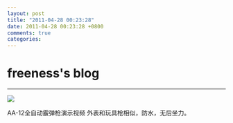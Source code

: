 ```yaml
---
layout: post
title: "2011-04-28 00:23:28"
date: 2011-04-28 00:23:28 +0800
comments: true
categories: 
---
```


# freeness's blog

----------

![](http://okqmqrbgo.bkt.clouddn.com/201104280023281.jpg)

>
AA-12全自动霰弹枪演示视频
外表和玩具枪相似，防水，无后坐力。
